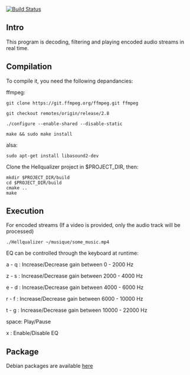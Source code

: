 [![Build Status](https://travis-ci.org/DerouineauNicolas/Hellqualizer.svg?branch=master)](https://travis-ci.org/DerouineauNicolas/Hellqualizer)

Intro
-------------------

This program is decoding, filtering and playing encoded audio streams in real time.

Compilation
-------------------

To compile it, you need the following depandancies:

ffmpeg:

	git clone https://git.ffmpeg.org/ffmpeg.git ffmpeg

	git checkout remotes/origin/release/2.8

	./configure --enable-shared --disable-static

	make && sudo make install

alsa:

	sudo apt-get install libasound2-dev

Clone the Hellqualizer project in $PROJECT_DIR, then:

	mkdir $PROJECT_DIR/build
	cd $PROJECT_DIR/build
	cmake ..
	make

Execution
-------------------
For encoded streams (If a video is provided, only the audio track will be processed)
 
	./Hellqualizer ~/musique/some_music.mp4

EQ can be controlled through the keyboard at runtime:

a - q : Increase/Decrease gain between 0 - 2000 Hz

z - s : Increase/Decrease gain between 2000 - 4000 Hz

e - d : Increase/Decrease gain between 4000 - 6000 Hz

r - f : Increase/Decrease gain between 6000 - 10000 Hz

t - g : Increase/Decrease gain between 10000 - 22000 Hz

space: Play/Pause 

x : Enable/Disable EQ

Package
-------------------
Debian packages are available [here](http://the.ndero.ovh/build/Hellqualizer/)









